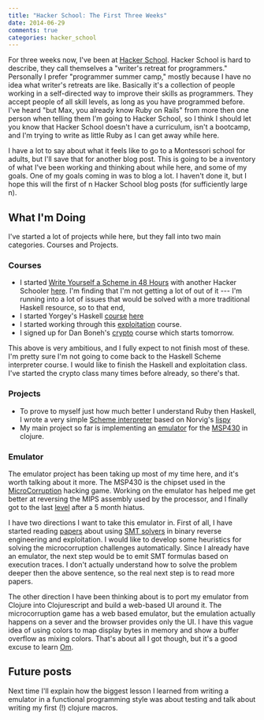 ```yaml
---
title: "Hacker School: The First Three Weeks"
date: 2014-06-29
comments: true
categories: hacker_school
---
```


For three weeks now, I've been at
[Hacker School](http://hackerschool.com). Hacker School is hard to
describe, they call themselves a "writer's retreat for programmers."
Personally I prefer "programmer summer camp," mostly because I have no
idea what writer's retreats are like. Basically it's a collection of
people working in a self-directed way to improve their skills as
programmers. They accept people of all skill levels, as long as you
have programmed before.  I've heard "but Max, you already know Ruby on
Rails" from more then one person when telling them I'm going to Hacker
School, so I think I should let you know that Hacker School doesn't
have a curriculum, isn't a bootcamp, and I'm trying to write as little
Ruby as I can get away while here.

I have a lot to say about what it feels like to go to a Montessori
school for adults, but I'll save that for another blog post. This is
going to be a inventory of what I've been working and thinking about
while here, and some of my goals. One of my goals coming in was to
blog a lot. I haven't done it, but I hope this will the first of n
Hacker School blog posts (for sufficiently large n).

## What I'm Doing

I've started a lot of projects while here, but they fall into two main categories. Courses and Projects.

### Courses
* I started [Write Yourself a Scheme in 48 Hours](https://en.wikibooks.org/wiki/Write_Yourself_a_Scheme_in_48_Hours) with another Hacker Schooler [here](https://github.com/mveytsman/scheme48). I'm finding that I'm not getting a lot of out of it --- I'm running into a lot of issues that would be solved with a more traditional Haskell resource, so to that end,
* I started Yorgey's Haskell [course](http://www.cis.upenn.edu/~cis194/) [here](https://github.com/mveytsman/scheme48)
* I started working through this [exploitation](http://www.trailofbits.com/training/assured_exploitation/) course.
* I signed up for Dan Boneh's [crypto](https://www.coursera.org/course/crypto) course which starts tomorrow.

This above is very ambitious, and I fully expect to not finish most of these. I'm pretty sure I'm not going to come back to the Haskell Scheme interpreter course. I would like to finish the Haskell and exploitation class. I've started the crypto class many times before already, so there's that.

### Projects
* To prove to myself just how much better I understand Ruby then Haskell, I wrote a very simple [Scheme interpreter](https://github.com/mveytsman/rubbyskeme) based on Norvig's [lispy](http://norvig.com/lispy.html)
* My main project so far is implementing an [emulator](https://github.com/mveytsman/emm-ess-pee) for the [MSP430](https://en.wikipedia.org/wiki/TI_MSP430) in clojure.

### Emulator
The emulator project has been taking up most of my time here, and it's worth talking about it more. The MSP430 is the chipset
used in the [MicroCorruption](https://microcorruption.com/) hacking
game. Working on the emulator has helped me get better at reversing the MIPS assembly used by the processor, and I finally got to the last [level](https://microcorruption.com/profile/96) after a 5 month hiatus.

I have two directions I want to take this emulator in. First of all, I have started reading [papers](https://www.usenix.org/system/files/conference/woot12/woot12-final26.pdf) about using [SMT solvers](https://en.wikipedia.org/wiki/Satisfiability_Modulo_Theories) in binary reverse engineering and exploitation. I would like to develop some heuristics for solving the microcorruption challenges automatically. Since I already have an emulator, the next step would be to emit SMT formulas based on execution traces. I don't actually understand how to solve the problem deeper then the above sentence, so the real next step is to read more papers.

The other direction I have been thinking about is to port my emulator from Clojure into Clojurescript and build a web-based UI around it. The microcorruption game has a web based emulator, but the emulation actually happens on a sever and the browser provides only the UI. I have this vague idea of using colors to map display bytes in memory and show a buffer overflow as mixing colors. That's about all I got though, but it's a good excuse to learn [Om](https://github.com/swannodette/om).

## Future posts
Next time I'll explain how the biggest lesson I learned from writing a emulator in a functional programming style was about testing and talk about writing my first (!) clojure macros.


